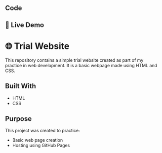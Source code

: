 ## Code
## 🚀 Live Demo

# 🌐 Trial Website
This repository contains a simple trial website created as part of my practice in web development. It is a basic webpage made using HTML and CSS.

##  Built With
- HTML
- CSS

##  Purpose
This project was created to practice:
- Basic web page creation
- Hosting using GitHub Pages


